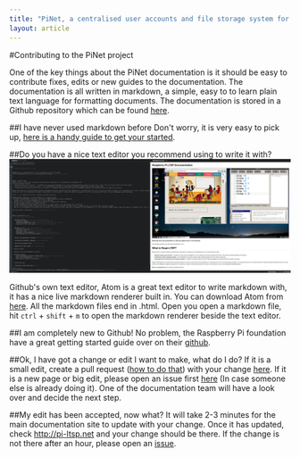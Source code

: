 ```yaml
---
title: "PiNet, a centralised user accounts and file storage system for a Raspberry Pi classroom."
layout: article
---
```


#Contributing to the PiNet project

One of the key things about the PiNet documentation is it should be easy to contribute fixes, edits or new guides to the documentation.
The documentation is all written in markdown, a simple, easy to to learn plain text language for formatting documents.
The documentation is stored in a Github repository which can be found [here](https://github.com/PiNet/PiNet.github.io). 

##I have never used markdown before
Don't worry, it is very easy to pick up, [here is a handy guide to get your started](https://github.com/adam-p/markdown-here/wiki/Markdown-Cheatsheet).

##Do you have a nice text editor you recommend using to write it with?
![](/assets/images/atom-1.jpeg)


Github's own text editor, Atom is a great text editor to write markdown with, it has a nice live markdown renderer built in.
You can download Atom from [here](https://atom.io/).
All the markdown files end in .html.
Open you open a markdown file, hit ```ctrl``` + ```shift``` + ```m``` to open the markdown renderer beside the text editor.

##I am completely new to Github!
No problem, the Raspberry Pi foundation have a great getting started guide over on their [github](https://github.com/raspberrypilearning/creating-resources/blob/master/github.md).

##Ok, I have got a change or edit I want to make, what do I do?
If it is a small edit, create a pull request ([how to do that](https://github.com/raspberrypilearning/creating-resources/blob/master/github.md)) with your change [here](https://github.com/PiNet/PiNet.github.io/pulls).
 If it is a new page or big edit, please open an issue first [here](https://github.com/PiNet/PiNet.github.io/issues) (In case someone else is already doing it).
 One of the documentation team will have a look over and decide the next step.

##My edit has been accepted, now what?
It will take 2-3 minutes for the main documentation site to update with your change. Once it has updated, check http://pi-ltsp.net and your change should be there. If the change is not there after an hour, please open an [issue](https://github.com/PiNet/PiNet.github.io/issues).
